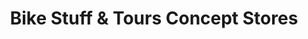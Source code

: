 ---
title: "Bike Stuff & Tours Concept Stores"
url: /wutoeschingen/bike-stuff-und-tours-concept-stores/
shop: Fahrrad
---
